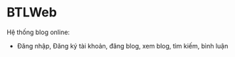 # BTLWeb


Hệ thống blog online:
- Đăng nhập, Đăng ký tài khoản, đăng blog, xem blog, tìm kiếm, bình luận





